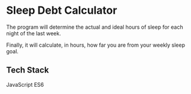 
# Sleep Debt Calculator

The program will determine the actual and ideal hours of sleep for each night of the last week.

Finally, it will calculate, in hours, how far you are from your weekly sleep goal.
## Tech Stack

JavaScript ES6


